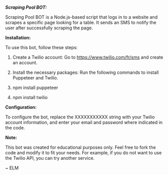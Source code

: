 ***Scraping Pool BOT:***

Scraping Pool BOT is a Node.js-based script that logs in to a website and scrapes a specific page looking for a table. It sends an SMS to notify the user after successfully scraping the page.

**Installation:**

To use this bot, follow these steps:

1. Create a Twilio account: Go to https://www.twilio.com/fr/sms and create an account.
2. Install the necessary packages: Run the following commands to install Puppeteer and Twilio.

3. npm install puppeteer
4. npm install twilio

**Configuration:**

To configure the bot, replace the XXXXXXXXXXX string with your Twilio account information, and enter your email and password where indicated in the code.

**Note:**

This bot was created for educational purposes only. Feel free to fork the code and modify it to fit your needs. For example, if you do not want to use the Twilio API, you can try another service.

~ ELM
